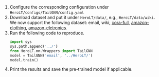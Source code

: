 1. Configure the corresponding configuration under `HeroLT/configs/TailGNN/config.yaml`
2. Download dataset and put it under `HeroLT/data/`, e.g., `HeroLT/data/wiki`.
We now support the following dataset: email, wiki, [cora-full](https://github.com/Leo-Q-316/ImGAGN/tree/main/dataset/cora), [amazon-clothing](https://github.com/kaize0409/GPN_Graph-Few-shot/tree/master/few_shot_data), [amazon-eletronics](https://github.com/kaize0409/GPN_Graph-Few-shot/tree/master/few_shot_data).
3. Run the following code to reproduce.
   ```python
   import sys
   sys.path.append('../')  
   from HeroLT.nn.Wrappers import TailGNN
   model = TailGNN('email', '../HeroLT/')
   model.train()
   ```
4. Print the results and save the pre-trained model if applicable.